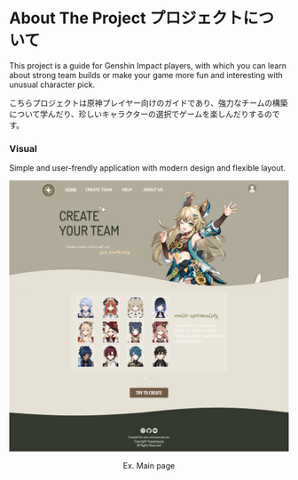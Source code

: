 # About The Project プロジェクトについて

This project is a guide for Genshin Impact players, with which you can learn about strong team builds or make your game more fun and interesting with unusual character pick.

こちらプロジェクトは原神プレイヤー向けのガイドであり、強力なチームの構築について学んだり、珍しいキャラクターの選択でゲームを楽しんだりするのです。

### Visual

Simple and user-frendly application with modern design and flexible layout.

![My image](src/assets/main-page-design.png)
<p align="center">Ex. Main page</p>

<!-- ### Built With

*
*
*
* TBD-->
